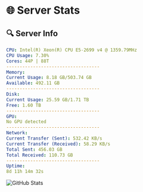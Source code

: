 # 🌐 Server Stats
## 🔍 Server Info
```yaml
CPU: Intel(R) Xeon(R) CPU E5-2699 v4 @ 1359.79MHz
CPU Usage: 7.30%
Cores: 44P | 88T
-----------------------------------
Memory:
Current Usage: 8.18 GB/503.74 GB
Available: 492.11 GB
-----------------------------------
Disk:
Current Usage: 25.59 GB/1.71 TB
Free: 1.60 TB
-----------------------------------
GPU:
No GPU detected
-----------------------------------
Network:
Current Transfer (Sent): 532.42 KB/s
Current Transfer (Received): 58.29 KB/s
Total Sent: 456.03 GB
Total Received: 110.73 GB
-----------------------------------
Uptime:
8d 11h 14m 32s
```
![GitHub Stats](https://img.shields.io/badge/Updated-2025-04-28_04:23:20-blue)